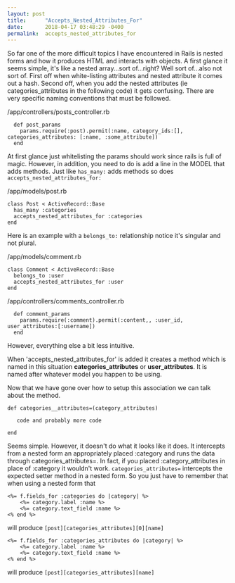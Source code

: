 ```yaml
---
layout: post
title:      "Accepts_Nested_Attributes_For"
date:       2018-04-17 03:48:29 -0400
permalink:  accepts_nested_attributes_for
---
```



So far one of the more difficult topics I have encountered in Rails is nested forms and how it produces HTML and interacts with objects. A first glance it seems simple, it's like a nested array...sort of...right? Well sort of...also not sort of. First off when white-listing attributes and nested attribute it comes out a hash. Second off, when you add the nested attributes (ie categories_attributes in the following code) it gets confusing. There are very specific naming conventions that must be followed.


/app/controllers/posts_controller.rb
```
  def post_params
    params.require(:post).permit(:name, category_ids:[], categories_attributes: [:name, :some_attribute])
  end

```


At first glance just whitelisting the params should work since rails is full of magic. However, in addition, you need to do is add a line in the MODEL that adds methods. Just like `has_many:` adds methods so does `accepts_nested_attributes_for:`

/app/models/post.rb

```
class Post < ActiveRecord::Base
  has_many :categories
  accepts_nested_attributes_for :categories
end
```



Here is an example with a `belongs_to:` relationship notice it's singular and not plural.

/app/models/comment.rb

```
class Comment < ActiveRecord::Base
  belongs_to :user
  accepts_nested_attributes_for :user
end
```


/app/controllers/comments_controller.rb

```
  def comment_params
    params.require(:comment).permit(:content,, :user_id, user_attributes:[:username])
  end
```

	
However, everything else  a bit less intuitive.

When 'accepts_nested_attributes_for' is added it creates a method which is named in this situation
**categories_attributes** or **user_attributes**. It is named after whatever model you happen to be using.

Now that we have gone over how to setup this association we can talk about the method.

```
def categories__attributes=(category_attributes)

   code and probably more code
	 
end
```


Seems simple. However, it doesn't do what it looks like it does. It intercepts from a nested form an appropriately placed :category and runs the data through categories_attributes=. In fact, if you placed :category_attributes in place of :category it wouldn't work. 
`categories_attributes=` intercepts the expected setter method in a nested form. So you just have to remember that when using a nested form that 


```  
<%= f.fields_for :categories do |category| %>
    <%= category.label :name %>
    <%= category.text_field :name %>
<% end %>
```


will produce `[post][categories_attributes][0][name]`


``` 
<%= f.fields_for :categories_attributes do |category| %>
    <%= category.label :name %>
    <%= category.text_field :name %>
<% end %>
```


will produce `[post][categories_attributes][name]`

	
